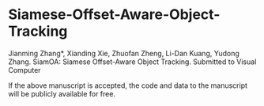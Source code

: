 # Siamese-Offset-Aware-Object-Tracking

Jianming Zhang*, Xianding Xie, Zhuofan Zheng, Li-Dan Kuang, Yudong Zhang. SiamOA: Siamese Offset-Aware Object Tracking. 
Submitted to Visual Computer

If the above manuscript is accepted, the code and data to the manuscript will be publicly available for free.
